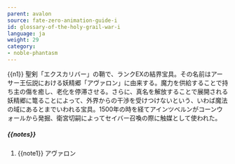 ```yaml
---
parent: avalon
source: fate-zero-animation-guide-i
id: glossary-of-the-holy-grail-war-i
language: ja
weight: 29
category:
- noble-phantasm
---
```


{{n1}}
聖剣「エクスカリバー」の鞘で、ランクEXの結界宝具。その名前はアーサー王伝説における妖精郷「アヴァロン」に由来する。魔力を供給することで持ち主の傷を癒し、老化を停滞させる。さらに、真名を解放することで展開される妖精郷に篭ることによって、外界からの干渉を受けつけないという、いわば魔法の域にあるとまでいわれる宝具。1500年の時を経てアインツベルンがコーンウォールから発掘、衛宮切嗣によってセイバー召喚の際に触媒として使われた。

##### {{notes}}

1. {{note1}} アヴァロン
